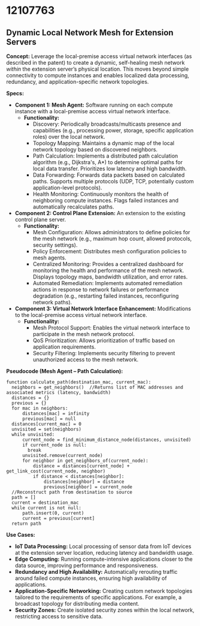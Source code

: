 # 12107763

## Dynamic Local Network Mesh for Extension Servers

**Concept:** Leverage the local-premise access virtual network interfaces (as described in the patent) to create a dynamic, self-healing mesh network *within* the extension server’s physical location. This moves beyond simple connectivity to compute instances and enables localized data processing, redundancy, and application-specific network topologies.

**Specs:**

*   **Component 1: Mesh Agent:** Software running on each compute instance with a local-premise access virtual network interface.
    *   **Functionality:**
        *   Discovery: Periodically broadcasts/multicasts presence and capabilities (e.g., processing power, storage, specific application roles) over the local network.
        *   Topology Mapping: Maintains a dynamic map of the local network topology based on discovered neighbors.
        *   Path Calculation: Implements a distributed path calculation algorithm (e.g., Dijkstra's, A*) to determine optimal paths for local data transfer.  Prioritizes low latency and high bandwidth.
        *   Data Forwarding: Forwards data packets based on calculated paths. Supports multiple protocols (UDP, TCP, potentially custom application-level protocols).
        *   Health Monitoring: Continuously monitors the health of neighboring compute instances. Flags failed instances and automatically recalculates paths.
*   **Component 2: Control Plane Extension:**  An extension to the existing control plane server.
    *   **Functionality:**
        *   Mesh Configuration: Allows administrators to define policies for the mesh network (e.g., maximum hop count, allowed protocols, security settings).
        *   Policy Enforcement:  Distributes mesh configuration policies to mesh agents.
        *   Centralized Monitoring: Provides a centralized dashboard for monitoring the health and performance of the mesh network. Displays topology maps, bandwidth utilization, and error rates.
        *   Automated Remediation: Implements automated remediation actions in response to network failures or performance degradation (e.g., restarting failed instances, reconfiguring network paths).
*   **Component 3: Virtual Network Interface Enhancement:** Modifications to the local-premise access virtual network interface.
    *   **Functionality:**
        *   Mesh Protocol Support: Enables the virtual network interface to participate in the mesh network protocol.
        *   QoS Prioritization: Allows prioritization of traffic based on application requirements.
        *   Security Filtering: Implements security filtering to prevent unauthorized access to the mesh network.

**Pseudocode (Mesh Agent – Path Calculation):**

```
function calculate_path(destination_mac, current_mac):
  neighbors = get_neighbors()  //Returns list of MAC addresses and associated metrics (latency, bandwidth)
  distances = {}
  previous = {}
  for mac in neighbors:
      distances[mac] = infinity
      previous[mac] = null
  distances[current_mac] = 0
  unvisited = set(neighbors)
  while unvisited:
      current_node = find_minimum_distance_node(distances, unvisited)
      if current_node is null:
        break
      unvisited.remove(current_node)
      for neighbor in get_neighbors_of(current_node):
          distance = distances[current_node] + get_link_cost(current_node, neighbor)
          if distance < distances[neighbor]:
              distances[neighbor] = distance
              previous[neighbor] = current_node
  //Reconstruct path from destination to source
  path = []
  current = destination_mac
  while current is not null:
      path.insert(0, current)
      current = previous[current]
  return path
```

**Use Cases:**

*   **IoT Data Processing:** Local processing of sensor data from IoT devices at the extension server location, reducing latency and bandwidth usage.
*   **Edge Computing:** Running compute-intensive applications closer to the data source, improving performance and responsiveness.
*   **Redundancy and High Availability:** Automatically rerouting traffic around failed compute instances, ensuring high availability of applications.
*   **Application-Specific Networking:** Creating custom network topologies tailored to the requirements of specific applications.  For example, a broadcast topology for distributing media content.
*   **Security Zones:** Create isolated security zones within the local network, restricting access to sensitive data.
